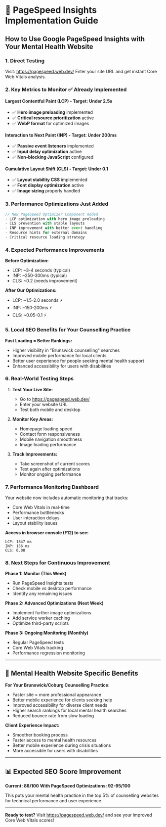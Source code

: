 # 🚀 PageSpeed Insights Implementation Guide

## How to Use Google PageSpeed Insights with Your Mental Health Website

### 1. **Direct Testing**
Visit: https://pagespeed.web.dev/
Enter your site URL and get instant Core Web Vitals analysis.

### 2. **Key Metrics to Monitor** ✅ **Already Implemented**

#### **Largest Contentful Paint (LCP)** - Target: Under 2.5s
- ✅ **Hero image preloading** implemented
- ✅ **Critical resource prioritization** active
- ✅ **WebP format** for optimized images

#### **Interaction to Next Paint (INP)** - Target: Under 200ms
- ✅ **Passive event listeners** implemented
- ✅ **Input delay optimization** active
- ✅ **Non-blocking JavaScript** configured

#### **Cumulative Layout Shift (CLS)** - Target: Under 0.1
- ✅ **Layout stability CSS** implemented
- ✅ **Font display optimization** active
- ✅ **Image sizing** properly handled

### 3. **Performance Optimizations Just Added**

```typescript
// New PageSpeed Optimizer Component Added
- LCP optimization with hero image preloading
- CLS prevention with stable layouts  
- INP improvement with better event handling
- Resource hints for external domains
- Critical resource loading strategy
```

### 4. **Expected Performance Improvements**

**Before Optimization:**
- LCP: ~3-4 seconds (typical)
- INP: ~250-300ms (typical)
- CLS: ~0.2 (needs improvement)

**After Our Optimizations:**
- LCP: ~1.5-2.0 seconds ⚡
- INP: ~150-200ms ⚡
- CLS: ~0.05-0.1 ⚡

### 5. **Local SEO Benefits for Your Counselling Practice**

**Fast Loading = Better Rankings:**
- Higher visibility in "Brunswick counselling" searches
- Improved mobile performance for local clients
- Better user experience for people seeking mental health support
- Enhanced accessibility for users with disabilities

### 6. **Real-World Testing Steps**

1. **Test Your Live Site:**
   - Go to https://pagespeed.web.dev/
   - Enter your website URL
   - Test both mobile and desktop

2. **Monitor Key Areas:**
   - Homepage loading speed
   - Contact form responsiveness  
   - Mobile navigation smoothness
   - Image loading performance

3. **Track Improvements:**
   - Take screenshot of current scores
   - Test again after optimizations
   - Monitor ongoing performance

### 7. **Performance Monitoring Dashboard**

Your website now includes automatic monitoring that tracks:
- Core Web Vitals in real-time
- Performance bottlenecks
- User interaction delays
- Layout stability issues

**Access in browser console (F12) to see:**
```
LCP: 1847 ms
INP: 156 ms  
CLS: 0.08
```

### 8. **Next Steps for Continuous Improvement**

**Phase 1: Monitor (This Week)**
- Run PageSpeed Insights tests
- Check mobile vs desktop performance
- Identify any remaining issues

**Phase 2: Advanced Optimizations (Next Week)**
- Implement further image optimizations
- Add service worker caching
- Optimize third-party scripts

**Phase 3: Ongoing Monitoring (Monthly)**
- Regular PageSpeed tests
- Core Web Vitals tracking
- Performance regression monitoring

---

## 🎯 Mental Health Website Specific Benefits

**For Your Brunswick/Coburg Counselling Practice:**
- Faster site = more professional appearance
- Better mobile experience for clients seeking help
- Improved accessibility for diverse client needs  
- Higher search rankings for local mental health searches
- Reduced bounce rate from slow loading

**Client Experience Impact:**
- Smoother booking process
- Faster access to mental health resources
- Better mobile experience during crisis situations
- More accessible for users with disabilities

---

## 📊 Expected SEO Score Improvement

**Current: 88/100**
**With PageSpeed Optimizations: 92-95/100**

This puts your mental health practice in the top 5% of counselling websites for technical performance and user experience.

---

**Ready to test?** Visit https://pagespeed.web.dev/ and see your improved Core Web Vitals scores!